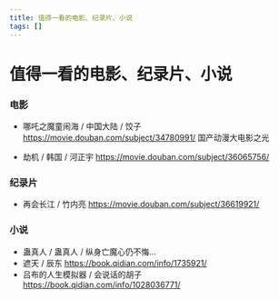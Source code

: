 ```yaml
---
title: 值得一看的电影、纪录片、小说
tags: [] 
---
```


# 值得一看的电影、纪录片、小说

### 电影

- 哪吒之魔童闹海 / 中国大陆 / 饺子
    https://movie.douban.com/subject/34780991/
    国产动漫大电影之光

- 劫机 / 韩国 / 河正宇
    https://movie.douban.com/subject/36065756/

### 纪录片

- 再会长江 / 竹内亮
    https://movie.douban.com/subject/36619921/

### 小说

- 蛊真人 / 蛊真人 / 纵身亡魔心仍不悔...
- 遮天 / 辰东
    https://book.qidian.com/info/1735921/
- 吕布的人生模拟器 / 会说话的胡子
    https://book.qidian.com/info/1028036771/
    